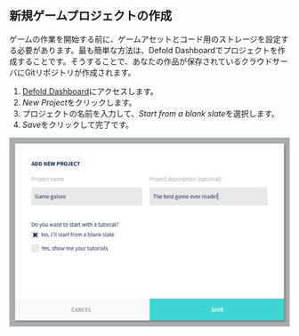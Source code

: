 ## 新規ゲームプロジェクトの作成

ゲームの作業を開始する前に、ゲームアセットとコード用のストレージを設定する必要があります。最も簡単な方法は、Defold Dashboardでプロジェクトを作成することです。そうすることで、あなたの作品が保存されているクラウドサーバにGitリポジトリが作成されます。

1. [Defold Dashboard](//www.defold.com/dashboard/)にアクセスします。
2. *New Project*をクリックします。
3. プロジェクトの名前を入力して、*Start from a blank slate*を選択します。
4. *Save*をクリックして完了です。

![プロジェクトの追加](../shared/images/add_project.png)
